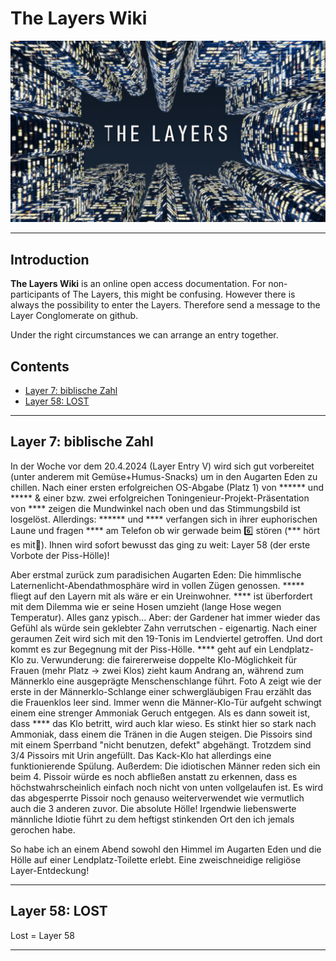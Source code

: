 # The Layers Wiki

![The Layers Banner](./fig/layer_entry_banner.JPG)  

---

## Introduction


**The Layers Wiki**  is an online open access documentation. For non-participants of The Layers, this might be confusing.
However there is always the possibility to enter the Layers. Therefore send a message to the  Layer Conglomerate on github.

Under the right circumstances we can arrange an entry together.

## Contents

* [Layer 7: biblische Zahl](#layer-7:-biblische-zahl)
* [Layer 58: LOST](#layer-58:-lost)

---

## Layer 7: biblische Zahl

In der Woche vor dem 20.4.2024 (Layer Entry V) wird sich gut vorbereitet (unter anderem mit Gemüse+Humus-Snacks) um in den Augarten Eden zu chillen.
Nach einer ersten erfolgreichen OS-Abgabe (Platz 1) von ****** und ***** & einer bzw. zwei erfolgreichen Toningenieur-Projekt-Präsentation von **** zeigen die Mundwinkel nach oben und das Stimmungsbild ist losgelöst. Allerdings: ****** und **** verfangen sich in ihrer euphorischen Laune und fragen **** am Telefon ob wir gerwade beim 6️⃣ stören (*** hört es mit😬). Ihnen wird sofort bewusst das ging zu weit: Layer 58 (der erste Vorbote der Piss-Hölle)!

Aber erstmal zurück zum paradisichen Augarten Eden: Die himmlische Laternenlicht-Abendathmosphäre wird in vollen Zügen genossen. ***** fliegt auf den Layern mit als wäre er ein Ureinwohner.
**** ist überfordert mit dem Dilemma wie er seine Hosen umzieht (lange Hose wegen Temperatur).
Alles ganz ypisch...
Aber: der Gardener hat immer wieder das Gefühl als würde sein geklebter Zahn verrutschen - eigenartig.
Nach einer geraumen Zeit wird sich mit den 19-Tonis im Lendviertel getroffen.
Und dort kommt es zur Begegnung mit der Piss-Hölle.
**** geht auf ein Lendplatz-Klo zu.
Verwunderung: die fairererweise doppelte Klo-Möglichkeit für Frauen (mehr Platz → zwei Klos) zieht kaum Andrang an, während zum Männerklo eine ausgeprägte Menschenschlange führt.
Foto A zeigt wie der erste in der Männerklo-Schlange einer schwergläubigen Frau erzählt das die Frauenklos leer sind.
Immer wenn die Männer-Klo-Tür aufgeht schwingt einem eine strenger Ammoniak Geruch entgegen.
Als es dann soweit ist, dass **** das Klo betritt, wird auch klar wieso. Es stinkt hier so stark nach Ammoniak, dass einem die Tränen in die Augen steigen.
Die Pissoirs sind mit einem Sperrband "nicht benutzen, defekt" abgehängt. Trotzdem sind 3/4 Pissoirs mit Urin angefüllt. Das Kack-Klo hat allerdings eine funktionierende Spülung.
Außerdem: Die idiotischen Männer reden sich ein beim 4. Pissoir würde es noch abfließen anstatt zu erkennen, dass es höchstwahrscheinlich einfach noch nicht von unten vollgelaufen ist.
Es wird das abgesperrte Pissoir noch genauso weiterverwendet wie vermutlich auch die 3 anderen zuvor.
Die absolute Hölle!
Irgendwie liebenswerte männliche Idiotie führt zu dem heftigst stinkenden Ort den ich jemals gerochen habe.

So habe ich an einem Abend sowohl den Himmel im Augarten Eden und die Hölle auf einer Lendplatz-Toilette erlebt.
Eine zweischneidige religiöse Layer-Entdeckung!

---

## Layer 58: LOST
Lost = Layer 58


---
